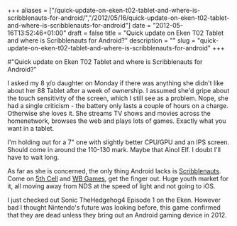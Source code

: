 +++
aliases = ["/quick-update-on-eken-t02-tablet-and-where-is-scribblenauts-for-android/","/2012/05/16/quick-update-on-eken-t02-tablet-and-where-is-scribblenauts-for-android"]
date = "2012-05-16T13:52:46+01:00"
draft = false
title = "Quick update on Eken T02 Tablet and where is Scribblenauts for Android?"
description = ""
slug = "quick-update-on-eken-t02-tablet-and-where-is-scribblenauts-for-android"
+++

#"Quick update on Eken T02 Tablet and where is Scribblenauts for Android?"

I asked my 8 y/o daughter on Monday if there was anything she didn't like about her 88 Tablet after a week of ownership. I assumed she'd gripe about the touch sensitivity of the screen, which I still see as a problem. Nope, she had a single criticism - the battery only lasts a couple of hours on a charge. Otherwise she loves it. She streams TV shows and movies across the homenetwork, browses the web and plays lots of games. Exactly what you want in a tablet.

I'm holding out for a 7" one with slightly better CPU/GPU and an IPS screen. Should come in around the 110-130 mark. Maybe that Ainol Elf. I doubt I'll have to wait long.

As far as she is concerned, the only thing Android lacks is <a href="http://en.wikipedia.org/wiki/Scribblenauts">Scribblenauts</a>. Come on <a href="http://www.wbie.com/">5th Cell</a> and <a href="http://www.wbie.com/">WB Games</a>, get the finger out. Huge youth market for it, all moving away from NDS at the speed of light and not going to iOS.

I just checked out Sonic TheHedgehog4 Episode 1 on the Eken. However bad I thought Nintendo's future was looking before, this game confirmed that they are dead unless they bring out an Android gaming device in 2012.